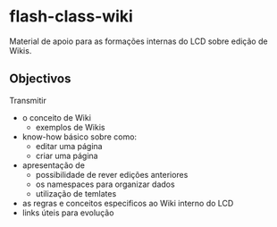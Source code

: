 # flash-class-wiki

Material de apoio para as formações internas do LCD sobre edição de Wikis.

## Objectivos

Transmitir

  * o conceito de Wiki
    * exemplos de Wikis
  * know-how básico sobre como:
    * editar uma página
    * criar uma página
  * apresentação de
    * possibilidade de rever edições anteriores
    * os namespaces para organizar dados
    * utilização de temlates
  * as regras e conceitos especificos ao Wiki interno do LCD
  * links úteis para evolução
